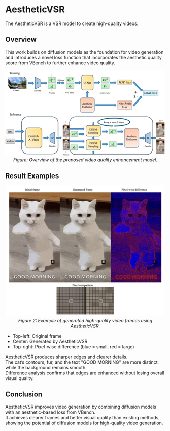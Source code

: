 # AestheticVSR
The AestheticVSR is a VSR model to create high-quality videos.

## Overview
This work builds on diffusion models as the foundation for video generation and introduces a novel loss function that incorporates the aesthetic quality score from VBench to further enhance video quality.

<p align="center">
  <img src="images/AestheticVSR_diagram.png" alt="Model Overview" width="800"/>
  <br/>
  <em>Figure: Overview of the proposed video quality enhancement model.</em>
</p>

## Result Examples

<p align="center">
  <img src="images/cat_comparison.png" alt="Generated Results" width="500"/>
  <br/>
  <em>Figure 2: Example of generated high-quality video frames using AestheticVSR.</em>
</p>

- Top-left: Original frame  
- Center: Generated by AestheticVSR  
- Top-right: Pixel-wise difference (blue = small, red = large)  

AestheticVSR produces sharper edges and clearer details.  
The cat’s contours, fur, and the text "GOOD MORNING" are more distinct, while the background remains smooth.  
Difference analysis confirms that edges are enhanced without losing overall visual quality.

## Conclusion
AestheticVSR improves video generation by combining diffusion models with an aesthetic-based loss from VBench.  
It achieves clearer frames and better visual quality than existing methods, showing the potential of diffusion models for high-quality video generation.

